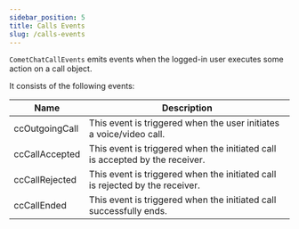 ```yaml
---
sidebar_position: 5
title: Calls Events
slug: /calls-events
---
```


`CometChatCallEvents` emits events when the logged-in user executes some action on a call object.

It consists of the following events:

| Name | Description | 
| ---- | ---- | 
| ccOutgoingCall | This event is triggered when the user initiates a voice/video call. | 
| ccCallAccepted | This event is triggered when the initiated call is accepted by the receiver. | 
| ccCallRejected | This event is triggered when the initiated call is rejected by the receiver. | 
| ccCallEnded | This event is triggered when the initiated call successfully ends. | 
